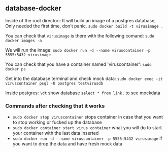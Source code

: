 ## database-docker

Inside of the root directori:
It will build an image of a postgres database, Only needed the first time, don't panic.
`sudo docker build -t virusimage .`

You can check that `virusimage` is there with the following comand:
`sudo docker images -a`

We will run the image:
`sudo docker run -d --name viruscontainer -p 5555:5432 virusimage`

You can check that you have a container named 'viruscontainer':
`sudo docker ps`

Get into the database terminal and check mock data:
`sudo docker exec -it viruscontainer psql -U postgres testvirusdb`

Inside postgres:
`\dt` show database
`select * from link;` to see mockdata

### Commands after checking that it works
* `sudo docker stop viruscontainer` stops container in case that you want to stop working or fucked up the database
* `sudo docker container start virus container` what you will do to start your container with the last data inserted
* `sudo docker run -d --name viruscontainer -p 5555:5432 virusimage` if you want to drop the data and have fresh mock data
